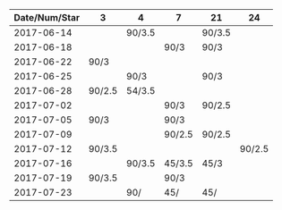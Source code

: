 Date/Num/Star   |  3     |  4     | 7      | 21     | 24
----------------|--------|--------|--------|--------|--------
2017-06-14      |        | 90/3.5 |        | 90/3.5 |
2017-06-18      |        |        | 90/3   | 90/3   |
2017-06-22      | 90/3   |        |        |        |
2017-06-25      |        | 90/3   |        | 90/3   |
2017-06-28      | 90/2.5 | 54/3.5 |        |        |
2017-07-02      |        |        | 90/3   | 90/2.5 |
2017-07-05      | 90/3   |        | 90/3   |        |
2017-07-09      |        |        | 90/2.5 | 90/2.5 |
2017-07-12      | 90/3.5 |        |        |        | 90/2.5
2017-07-16      |        | 90/3.5 | 45/3.5 | 45/3   | 
2017-07-19      | 90/3.5 |        | 90/3   |        |
2017-07-23      |        | 90/    | 45/    | 45/    | 

